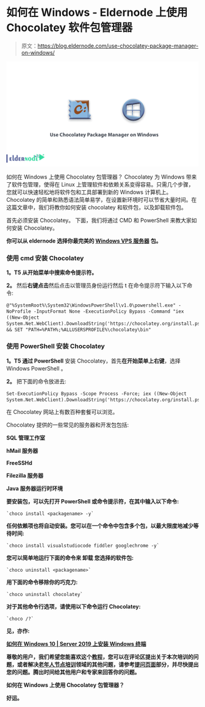 # 如何在 Windows - Eldernode 上使用 Chocolatey 软件包管理器

> 原文：<https://blog.eldernode.com/use-chocolatey-package-manager-on-windows/>

![How to Use Chocolatey Package Manager on Windows](img/41ceaa3e244ae03439955f741c8763d3.png)

如何在 Windows 上使用 Chocolatey 包管理器？ Chocolatey 为 Windows 带来了软件包管理，使得在 Linux 上管理软件和依赖关系变得容易。只需几个步骤，您就可以快速轻松地将软件包和工具部署到新的 Windows 计算机上。Chocolatey 的简单和熟悉语法简单易学，在设置新环境时可以节省大量时间。在这篇文章中，我们将教你如何安装 chocolatey 和软件包，以及卸载软件包。

首先必须安装 Chocolatey。 下面，我们将通过 CMD 和 PowerShell 来教大家如何安装 Chocolatey。

**你可以从 eldernode 选择你最完美的 [Windows VPS 服务器](https://eldernode.com/windows-vps/) 包。**

### 使用 cmd 安装 Chocolatey

**1。T5 从开始菜单中搜索命令提示符。**

**2。** 然后**右键点击**然后点击以管理员身份运行然后 t 在命令提示符下输入以下命令:

```
@"%SystemRoot%\System32\WindowsPowerShell\v1.0\powershell.exe" -NoProfile -InputFormat None -ExecutionPolicy Bypass -Command "iex ((New-Object System.Net.WebClient).DownloadString('https://chocolatey.org/install.ps1'))" && SET "PATH=%PATH%;%ALLUSERSPROFILE%\chocolatey\bin"
```

### 使用 PowerShell 安装 Chocolatey

**1。T5 通过 PowerShell** 安装 Chocolatey，首先**在开始菜单上右键**，选择 Windows PowerShell 。

**2。** 把下面的命令放进去:

```
Set-ExecutionPolicy Bypass -Scope Process -Force; iex ((New-Object System.Net.WebClient).DownloadString('https://chocolatey.org/install.ps1'))
```

在 Chocolatey 网站上有数百种套餐可以浏览。

Chocolatey 提供的一些常见的服务器和开发包包括:

****SQL 管理工作室****

****hMail 服务器****

****FreeSSHd****

****Filezilla 服务器****

****Java 服务器运行时环境****

**要安装包，可以先打开 PowerShell 或命令提示符，在其中输入以下命令:**

```
`choco install <packagename> -y`
```

**任何依赖项也将自动安装。您可以在一个命令中包含多个包，以最大限度地减少等待时间:**

```
`choco install visualstudiocode fiddler googlechrome -y`
```

**您可以简单地运行下面的命令来 **卸载** 您选择的软件包:**

```
`choco uninstall <packagename>`
```

**用下面的命令移除你的巧克力:**

```
`choco uninstall chocolatey`
```

**对于其他命令行选项，请使用以下命令运行 Chocolatey:**

```
`choco /?`
```

****见，亦作:****

**[如何在 Windows 10 | Server 2019 上安装 Windows 终端](https://eldernode.com/install-windows-terminal-on-windows/)**

****尊敬的用户**，我们希望您能喜欢这个[教程](https://eldernode.com/category/tutorial/)，您可以在评论区提出关于本次培训的问题，或者解决[老年人节点培训](https://eldernode.com/blog/)领域的其他问题，请参考[提问页面](https://eldernode.com/ask)部分，并尽快提出您的问题。腾出时间给其他用户和专家来回答你的问题。**

**如何在 Windows 上使用 Chocolatey 包管理器？**

**好运。**